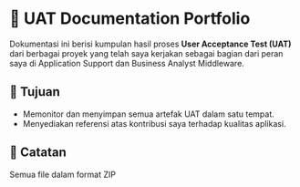 # 📁 UAT Documentation Portfolio

Dokumentasi ini berisi kumpulan hasil proses **User Acceptance Test (UAT)** dari berbagai proyek yang telah saya kerjakan sebagai bagian dari peran saya di Application Support dan Business Analyst Middleware.

## 🎯 Tujuan
- Memonitor dan menyimpan semua artefak UAT dalam satu tempat.
- Menyediakan referensi atas kontribusi saya terhadap kualitas aplikasi.

## 📌 Catatan
Semua file dalam format ZIP
